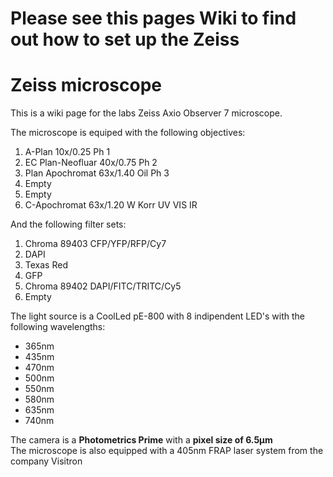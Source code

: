 # Please see this pages Wiki to find out how to set up the Zeiss

# Zeiss microscope
This is a wiki page for the labs Zeiss Axio Observer 7 microscope.

The microscope is equiped with the following objectives:

1. A-Plan 10x/0.25 Ph 1
2. EC Plan-Neofluar 40x/0.75 Ph 2
3. Plan Apochromat 63x/1.40 Oil Ph 3
4. Empty
5. Empty
6. C-Apochromat 63x/1.20 W Korr UV VIS IR

And the following filter sets:

1. Chroma 89403 CFP/YFP/RFP/Cy7
2. DAPI
3. Texas Red
4. GFP
5. Chroma 89402 DAPI/FITC/TRITC/Cy5
6. Empty

The light source is a CoolLed pE-800 with 8 indipendent LED's with the following wavelengths:

* 365nm
* 435nm
* 470nm
* 500nm
* 550nm
* 580nm
* 635nm
* 740nm

The camera is a **Photometrics Prime** with a **pixel size of 6.5µm**  
The microscope is also equipped with a 405nm FRAP laser system from the company Visitron
